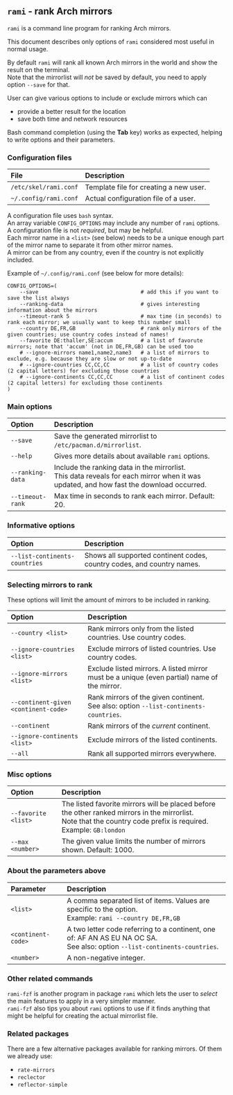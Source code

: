 ## `rami` - rank Arch mirrors

`rami` is a command line program for ranking Arch mirrors.

This document describes only options of `rami` considered most useful in normal usage.

By default `rami` will rank all known Arch mirrors in the world and show the result on the terminal.<br>
Note that the mirrorlist will *not* be saved by default, you need to apply option `--save` for that.<br>

User can give various options to include or exclude mirrors which can

- provide a better result for the location
- save both time and network resources

Bash command completion (using the **Tab** key) works as expected, helping to write options and their parameters.

### Configuration files

File | Description
:--- | :---
`/etc/skel/rami.conf` | Template file for creating a new user.
`~/.config/rami.conf` | Actual configuration file of a user.

A configuration file uses `bash` syntax.<br>
An array variable `CONFIG_OPTIONS` may include any number of `rami` options.<br>
A configuration file is not *required*, but may be helpful.<br>
Each mirror name in a `<list>` (see below) needs to be a unique enough part of the mirror name
to separate it from other mirror names.<br>
A mirror can be from any country, even if the country is not explicitly included.

Example of `~/.config/rami.conf` (see below for more details):

```
CONFIG_OPTIONS=(
    --save                                 # add this if you want to save the list always
    --ranking-data                         # gives interesting information about the mirrors
    --timeout-rank 5                       # max time (in seconds) to rank each mirror; we usually want to keep this number small
    --country DE,FR,GB                     # rank only mirrors of the given countries; use country codes instead of names!
    --favorite DE:thaller,SE:accum         # a list of favorute mirrors; note that 'accum' (not in DE,FR,GB) can be used too
    # --ignore-mirrors name1,name2,name3   # a list of mirrors to exclude, e.g. because they are slow or not up-to-date
    # --ignore-countries CC,CC,CC          # a list of country codes (2 capital letters) for excluding those countries
    # --ignore-continents CC,CC,CC         # a list of continent codes (2 capital letters) for excluding those continents
)
```

### Main options

Option | Description
:--- | :---
`--save` | Save the generated mirrorlist to `/etc/pacman.d/mirrorlist`.
`--help` | Gives more details about available `rami` options.
`--ranking-data` | Include the ranking data in the mirrorlist.<br>This data reveals for each mirror when it was updated, and how fast the download occurred.
`--timeout-rank` | Max time in seconds to rank each mirror. Default: 20.

### Informative options

Option | Description
:--- | :---
`--list-continents-countries` | Shows all supported continent codes, country codes, and country names.

### Selecting mirrors to rank

These options will limit the amount of mirrors to be included in ranking.

Option | Description
:--- | :---
`--country <list>` | Rank mirrors only from the listed countries. Use country codes.
`--ignore-countries <list>` | Exclude mirrors of listed countries. Use country codes.
`--ignore-mirrors <list>` | Exclude listed mirrors. A listed mirror must be a unique (even partial) name of the mirror.
`--continent-given <continent-code>` | Rank mirrors of the given continent.<br>See also: option `--list-continents-countries`.
`--continent` | Rank mirrors of the *current* continent.
`--ignore-continents <list>` | Exclude mirrors of the listed continents.
`--all` | Rank all supported mirrors everywhere.

### Misc options

Option | Description
:--- | :---
`--favorite <list>` | The listed favorite mirrors will be placed before the other ranked mirrors in the mirrorlist.<br>Note that the country code prefix is required. Example: `GB:london`
`--max <number>` | The given value limits the number of mirrors shown. Default: 1000.

### About the parameters above

Parameter | Description
:--- | :---
`<list>` | A comma separated list of items. Values are specific to the option.<br>Example: `rami --country DE,FR,GB`
`<continent-code>` | A two letter code referring to a continent, one of: AF AN AS EU NA OC SA.<br>See also: option `--list-continents-countries`.
`<number>` | A non-negative integer.

### Other related commands

`rami-fzf` is another program in package `rami` which lets the user to *select* the main features to apply in a very simpler manner.<br>
`rami-fzf` also tips you about `rami` options to use if it finds anything that might be helpful for creating the actual mirrorlist file.

### Related packages

There are a few alternative packages available for ranking mirrors. Of them we already use:
- `rate-mirrors`
- `reclector`
- `reflector-simple`
